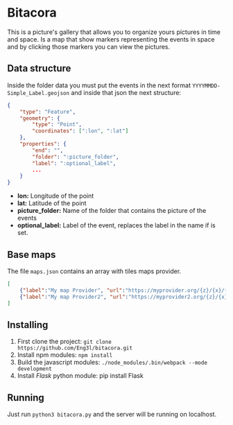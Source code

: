
# Bitacora

This is a picture's gallery that allows you to organize yours pictures
in time and space. Is a map that show markers representing the events
in space and by clicking those markers you can view the pictures.

## Data structure

Inside the folder data you must put the events in the next format `YYYYMMDD-Simple_Label.geojson`
and inside that json the next structure:

```json
{
    "type": "Feature",
    "geometry": {
        "type": "Point",
        "coordinates": [":lon", ":lat"]
    },
    "properties": {
        "end": "",
        "folder": ":picture_folder",
        "label": ":optional_label",
        ...
    }
}
```
* **lon:** Longitude of the point
* **lat:** Latitude of the point
* **picture_folder:** Name of the folder that contains the picture of the events
* **optional_label:** Label of the event, replaces the label in the name if is set.

## Base maps

The file `maps.json` contains an array with tiles maps provider.

```json
[
    {"label":"My map Provider", "url":"https://myprovider.org/{z}/{x}/{y}.png"},
    {"label":"My map Provider2", "url":"https://myprovider2.org/{z}/{x}/{y}.png"},
]
```

## Installing

1. First clone the project: `git clone https://github.com/Eng3l/bitacora.git`
2. Install npm modules: `npm install`
3. Build the javascript modules: `./node_modules/.bin/webpack --mode development`
4. Install *Flask* python module: pip install Flask

## Running

Just run `python3 bitacora.py` and the server will be running on localhost.
